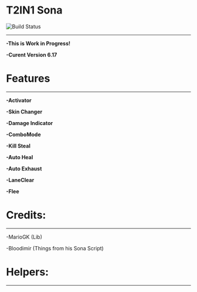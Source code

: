 # T2IN1 Sona

![Build Status](https://camo.githubusercontent.com/cfcaf3a99103d61f387761e5fc445d9ba0203b01/68747470733a2f2f7472617669732d63692e6f72672f6477796c2f657374612e7376673f6272616e63683d6d6173746572?branch=master)

___
**-This is Work in Progress!**

**-Curent Version 6.17**


# Features
___
**-Activator**

**-Skin Changer**

**-Damage Indicator**

**-ComboMode**

**-Kill Steal**

**-Auto Heal**

**-Auto Exhaust**

**-LaneClear**

**-Flee**


# Credits:
___

-MarioGK (Lib)

-Bloodimir (Things from his Sona Script)


# Helpers:
___
